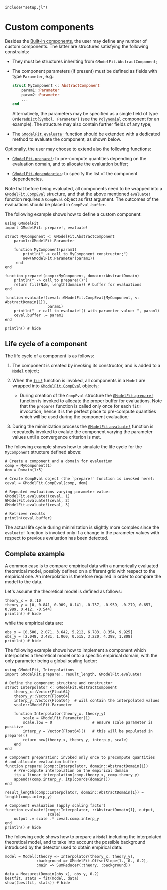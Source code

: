 ```@setup abc
include("setup.jl")
```

# Custom components

Besides the [Built-in components](@ref), the user may define any number of custom components.  The latter are structures satisfying the following constraints:

- They must be structures inheriting from `GModelFit.AbstractComponent`;

- The component parameters (if present) must be defined as fields with type `Parameter`, e.g.:
  ```julia
  struct MyComponent <: AbstractComponent
      param1::Parameter
      param2::Parameter
      ...
  end
  ```
  Alternatively, the parameters may be specified as a single field of type `OrderedDict{Symbol, Parameter}` (see the [`Polynomial`](https://github.com/gcalderone/GModelFit.jl/blob/master/src/components/Polynomial.jl) component for an example).  The structure may also contain further fields of any type;

- The [`GModelFit.evaluate!`](@ref) function should be extended with a dedicated method to evaluate the component, as shown below.


Optionally, the user may choose to extend also the following functions:
- [`GModelFit.prepare!`](@ref): to pre-compute quantities depending on the evaluation domain, and to allocate the evaluation buffer;

- [`GModelFit.dependencies`](@ref): to specify the list of the component dependencies.


Note that before being evaluated, all components need to be wrapped into a [`GModelFit.CompEval`](@ref) structure, and that the above mentioned `evaluate!` function requires a `CompEval` object as first argument.  The outcomes of the evaluations should be placed in `CompEval.buffer`.

The following example shows how to define a custom component:

```@example abc
using GModelFit
import GModelFit: prepare!, evaluate!

struct MyComponent <: GModelFit.AbstractComponent
    param1::GModelFit.Parameter

    function MyComponent(param1)
        println(" -> call to MyComponent constructor;")
        new(GModelFit.Parameter(param1))
     end
end

function prepare!(comp::MyComponent, domain::AbstractDomain)
    println(" -> call to prepare!()")
    return fill(NaN, length(domain)) # buffer for evaluations
end

function evaluate!(ceval::GModelFit.CompEval{MyComponent, <: AbstractDomain{1}},
                   param1)
    println(" -> call to evaluate!() with parameter value: ", param1)
    ceval.buffer .= param1
end

println() # hide
```



## Life cycle of a component

  The life cycle of a component is as follows:

1. The component is created by invoking its constructor, and is added to a [`Model`](@ref) object;

1. When the [`fit!`](@ref) function is invoked, all components in a `Model` are wrapped into [`GModelFit.CompEval`](@ref) objects;

    - During creation of the `CompEval` structure the [`GModelFit.prepare!`](@ref) function is invoked to allocate the proper buffer for evaluations.  Note that the `prepare!` function is called only once for each `fit!` invocation, hence it is the perfect place to pre-compute quantities which will be used during the component evaluation;

1. During the minimization process the [`GModelFit.evaluate!`](@ref) function is repeatedly invoked to evalute the component varying the parameter values until a convergence criterion is met.

The following example shows how to simulate the life cycle for the `MyComponent` structure defined above:
```@example abc
# Create a component and a domain for evaluation
comp = MyComponent(1)
dom = Domain(1:5)

# Create CompEval object (the `prepare!` function is invoked here):
ceval = GModelFit.CompEval(comp, dom)

# Repeated evaluations varying parameter value:
GModelFit.evaluate!(ceval, 1)
GModelFit.evaluate!(ceval, 2)
GModelFit.evaluate!(ceval, 3)

# Retrieve results
println(ceval.buffer)
```

The actual life cycle during minimization is slightly more complex since the `evaluate!` function is invoked only if a change in the parameter values with respect to previous evaluation has been detected.



## Complete example

A common case is to compare empirical data with a numerically evaluated theoretical model, possibly defined on a different grid with respect to the empirical one.  An interpolation is therefore required in order to compare the model to the data.

Let's assume the theoretical model is defined as follows:
```@example abc
theory_x = 0.:10
theory_y = [0, 0.841, 0.909, 0.141, -0.757, -0.959, -0.279, 0.657, 0.989, 0.412, -0.544]
println() # hide
```
while the empirical data are:
```@example abc
obs_x = [0.500, 2.071, 3.642, 5.212, 6.783, 8.354, 9.925]
obs_y = [2.048, 3.481, 1.060, 0.515, 3.220, 4.398, 1.808]
println() # hide
```

The following example shows how to implement a component which interpolates a theoretical model onto a specific empirical domain, with the only parameter being a global scaling factor:
```@example abc
using GModelFit, Interpolations
import GModelFit.prepare!, result_length, GModelFit.evaluate!

# Define the component structure and constructor
struct Interpolator <: GModelFit.AbstractComponent
    theory_x::Vector{Float64}
    theory_y::Vector{Float64}
    interp_y::Vector{Float64}  # will contain the interpolated values
    scale::GModelFit.Parameter

    function Interpolator(theory_x, theory_y)
        scale = GModelFit.Parameter(1)
        scale.low = 0                  # ensure scale parameter is positive
        interp_y = Vector{Float64}()   # this will be populated in prepare!()
        return new(theory_x, theory_y, interp_y, scale)
    end
end

# Component preparation: invoked only once to precompute quantities
# and allocate evaluation buffer
function prepare!(comp::Interpolator, domain::AbstractDomain{1})
    # Pre-compute interpolation on the empirical domain
    itp = linear_interpolation(comp.theory_x, comp.theory_y)
    append!(comp.interp_y, itp(coords(domain)))
end

result_length(comp::Interpolator, domain::AbstractDomain{1}) = length(comp.interp_y)

# Component evaluation (apply scaling factor)
function evaluate!(comp::Interpolator, ::AbstractDomain{1}, output,
                   scale)
    output .= scale .* ceval.comp.interp_y
end
println() # hide
```

The following code shows how to prepare a `Model` including the interpolated theoretical model, and to take into account the possible background introduced by the detector used to obtain empirical data:
```@example abc
model = Model(:theory => Interpolator(theory_x, theory_y),
              :background => GModelFit.OffsetSlope(1., 0., 0.2),
              :main => SumReducer(:theory, :background))

data = Measures(Domain(obs_x), obs_y, 0.2)
bestfit, stats = fit(model, data)
show((bestfit, stats)) # hide
```
